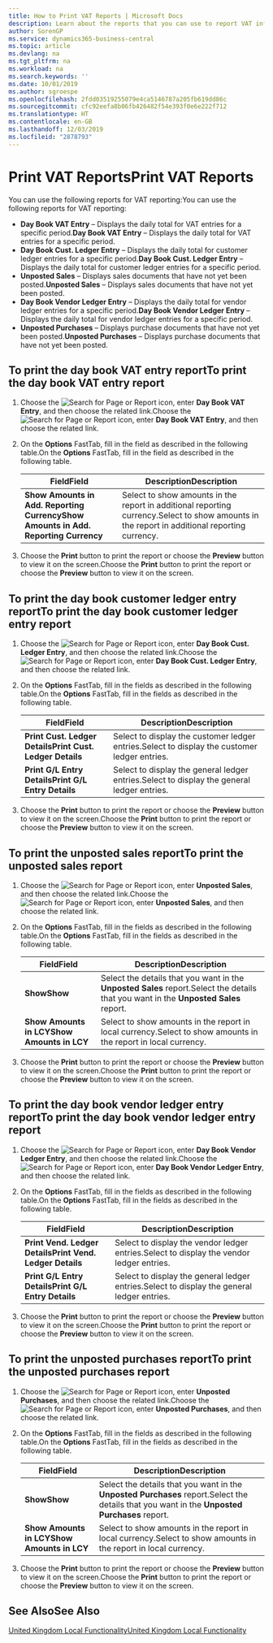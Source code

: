 ```yaml
---
title: How to Print VAT Reports | Microsoft Docs
description: Learn about the reports that you can use to report VAT information.
author: SorenGP
ms.service: dynamics365-business-central
ms.topic: article
ms.devlang: na
ms.tgt_pltfrm: na
ms.workload: na
ms.search.keywords: ''
ms.date: 10/01/2019
ms.author: sgroespe
ms.openlocfilehash: 2fdd03519255079e4ca5146787a205fb619dd86c
ms.sourcegitcommit: cfc92eefa8b06fb426482f54e393f0e6e222f712
ms.translationtype: HT
ms.contentlocale: en-GB
ms.lasthandoff: 12/03/2019
ms.locfileid: "2878793"
---
```

# <a name="print-vat-reports"></a><span data-ttu-id="9c279-103">Print VAT Reports</span><span class="sxs-lookup"><span data-stu-id="9c279-103">Print VAT Reports</span></span>
<span data-ttu-id="9c279-104">You can use the following reports for VAT reporting:</span><span class="sxs-lookup"><span data-stu-id="9c279-104">You can use the following reports for VAT reporting:</span></span>  

-   <span data-ttu-id="9c279-105">**Day Book VAT Entry** – Displays the daily total for VAT entries for a specific period.</span><span class="sxs-lookup"><span data-stu-id="9c279-105">**Day Book VAT Entry** – Displays the daily total for VAT entries for a specific period.</span></span>  
-   <span data-ttu-id="9c279-106">**Day Book Cust. Ledger Entry** – Displays the daily total for customer ledger entries for a specific period.</span><span class="sxs-lookup"><span data-stu-id="9c279-106">**Day Book Cust. Ledger Entry** – Displays the daily total for customer ledger entries for a specific period.</span></span>  
-   <span data-ttu-id="9c279-107">**Unposted Sales** – Displays sales documents that have not yet been posted.</span><span class="sxs-lookup"><span data-stu-id="9c279-107">**Unposted Sales** – Displays sales documents that have not yet been posted.</span></span>  
-   <span data-ttu-id="9c279-108">**Day Book Vendor Ledger Entry** – Displays the daily total for vendor ledger entries for a specific period.</span><span class="sxs-lookup"><span data-stu-id="9c279-108">**Day Book Vendor Ledger Entry** – Displays the daily total for vendor ledger entries for a specific period.</span></span>  
-   <span data-ttu-id="9c279-109">**Unposted Purchases** – Displays purchase documents that have not yet been posted.</span><span class="sxs-lookup"><span data-stu-id="9c279-109">**Unposted Purchases** – Displays purchase documents that have not yet been posted.</span></span>  

## <a name="to-print-the-day-book-vat-entry-report"></a><span data-ttu-id="9c279-110">To print the day book VAT entry report</span><span class="sxs-lookup"><span data-stu-id="9c279-110">To print the day book VAT entry report</span></span>  

1.  <span data-ttu-id="9c279-111">Choose the ![Search for Page or Report](../../media/ui-search/search_small.png "Search for Page or Report icon") icon, enter **Day Book VAT Entry**, and then choose the related link.</span><span class="sxs-lookup"><span data-stu-id="9c279-111">Choose the ![Search for Page or Report](../../media/ui-search/search_small.png "Search for Page or Report icon") icon, enter **Day Book VAT Entry**, and then choose the related link.</span></span>  
2.  <span data-ttu-id="9c279-112">On the **Options** FastTab, fill in the field as described in the following table.</span><span class="sxs-lookup"><span data-stu-id="9c279-112">On the **Options** FastTab, fill in the field as described in the following table.</span></span>  

    |<span data-ttu-id="9c279-113">Field</span><span class="sxs-lookup"><span data-stu-id="9c279-113">Field</span></span>|<span data-ttu-id="9c279-114">Description</span><span class="sxs-lookup"><span data-stu-id="9c279-114">Description</span></span>|  
    |---------------------------------|---------------------------------------|  
    |<span data-ttu-id="9c279-115">**Show Amounts in Add. Reporting Currency**</span><span class="sxs-lookup"><span data-stu-id="9c279-115">**Show Amounts in Add. Reporting Currency**</span></span>|<span data-ttu-id="9c279-116">Select to show amounts in the report in additional reporting currency.</span><span class="sxs-lookup"><span data-stu-id="9c279-116">Select to show amounts in the report in additional reporting currency.</span></span>|  

3.  <span data-ttu-id="9c279-117">Choose the **Print** button to print the report or choose the **Preview** button to view it on the screen.</span><span class="sxs-lookup"><span data-stu-id="9c279-117">Choose the **Print** button to print the report or choose the **Preview** button to view it on the screen.</span></span>  

## <a name="to-print-the-day-book-customer-ledger-entry-report"></a><span data-ttu-id="9c279-118">To print the day book customer ledger entry report</span><span class="sxs-lookup"><span data-stu-id="9c279-118">To print the day book customer ledger entry report</span></span>  

1.  <span data-ttu-id="9c279-119">Choose the ![Search for Page or Report](../../media/ui-search/search_small.png "Search for Page or Report icon") icon, enter **Day Book Cust. Ledger Entry**, and then choose the related link.</span><span class="sxs-lookup"><span data-stu-id="9c279-119">Choose the ![Search for Page or Report](../../media/ui-search/search_small.png "Search for Page or Report icon") icon, enter **Day Book Cust. Ledger Entry**, and then choose the related link.</span></span>  
2.  <span data-ttu-id="9c279-120">On the **Options** FastTab, fill in the fields as described in the following table.</span><span class="sxs-lookup"><span data-stu-id="9c279-120">On the **Options** FastTab, fill in the fields as described in the following table.</span></span>  

    |<span data-ttu-id="9c279-121">Field</span><span class="sxs-lookup"><span data-stu-id="9c279-121">Field</span></span>|<span data-ttu-id="9c279-122">Description</span><span class="sxs-lookup"><span data-stu-id="9c279-122">Description</span></span>|  
    |---------------------------------|---------------------------------------|  
    |<span data-ttu-id="9c279-123">**Print Cust. Ledger Details**</span><span class="sxs-lookup"><span data-stu-id="9c279-123">**Print Cust. Ledger Details**</span></span>|<span data-ttu-id="9c279-124">Select to display the customer ledger entries.</span><span class="sxs-lookup"><span data-stu-id="9c279-124">Select to display the customer ledger entries.</span></span>|  
    |<span data-ttu-id="9c279-125">**Print G/L Entry Details**</span><span class="sxs-lookup"><span data-stu-id="9c279-125">**Print G/L Entry Details**</span></span>|<span data-ttu-id="9c279-126">Select to display the general ledger entries.</span><span class="sxs-lookup"><span data-stu-id="9c279-126">Select to display the general ledger entries.</span></span>|  

3.  <span data-ttu-id="9c279-127">Choose the **Print** button to print the report or choose the **Preview** button to view it on the screen.</span><span class="sxs-lookup"><span data-stu-id="9c279-127">Choose the **Print** button to print the report or choose the **Preview** button to view it on the screen.</span></span>  

## <a name="to-print-the-unposted-sales-report"></a><span data-ttu-id="9c279-128">To print the unposted sales report</span><span class="sxs-lookup"><span data-stu-id="9c279-128">To print the unposted sales report</span></span>  

1.  <span data-ttu-id="9c279-129">Choose the ![Search for Page or Report](../../media/ui-search/search_small.png "Search for Page or Report icon") icon, enter **Unposted Sales**, and then choose the related link.</span><span class="sxs-lookup"><span data-stu-id="9c279-129">Choose the ![Search for Page or Report](../../media/ui-search/search_small.png "Search for Page or Report icon") icon, enter **Unposted Sales**, and then choose the related link.</span></span>  
2.  <span data-ttu-id="9c279-130">On the **Options** FastTab, fill in the fields as described in the following table.</span><span class="sxs-lookup"><span data-stu-id="9c279-130">On the **Options** FastTab, fill in the fields as described in the following table.</span></span>  

    |<span data-ttu-id="9c279-131">Field</span><span class="sxs-lookup"><span data-stu-id="9c279-131">Field</span></span>|<span data-ttu-id="9c279-132">Description</span><span class="sxs-lookup"><span data-stu-id="9c279-132">Description</span></span>|  
    |---------------------------------|---------------------------------------|  
    |<span data-ttu-id="9c279-133">**Show**</span><span class="sxs-lookup"><span data-stu-id="9c279-133">**Show**</span></span>|<span data-ttu-id="9c279-134">Select the details that you want in the **Unposted Sales** report.</span><span class="sxs-lookup"><span data-stu-id="9c279-134">Select the details that you want in the **Unposted Sales** report.</span></span>|  
    |<span data-ttu-id="9c279-135">**Show Amounts in LCY**</span><span class="sxs-lookup"><span data-stu-id="9c279-135">**Show Amounts in LCY**</span></span>|<span data-ttu-id="9c279-136">Select to show amounts in the report in local currency.</span><span class="sxs-lookup"><span data-stu-id="9c279-136">Select to show amounts in the report in local currency.</span></span>|  

3.  <span data-ttu-id="9c279-137">Choose the **Print** button to print the report or choose the **Preview** button to view it on the screen.</span><span class="sxs-lookup"><span data-stu-id="9c279-137">Choose the **Print** button to print the report or choose the **Preview** button to view it on the screen.</span></span>  

## <a name="to-print-the-day-book-vendor-ledger-entry-report"></a><span data-ttu-id="9c279-138">To print the day book vendor ledger entry report</span><span class="sxs-lookup"><span data-stu-id="9c279-138">To print the day book vendor ledger entry report</span></span>  

1.  <span data-ttu-id="9c279-139">Choose the ![Search for Page or Report](../../media/ui-search/search_small.png "Search for Page or Report icon") icon, enter **Day Book Vendor Ledger Entry**, and then choose the related link.</span><span class="sxs-lookup"><span data-stu-id="9c279-139">Choose the ![Search for Page or Report](../../media/ui-search/search_small.png "Search for Page or Report icon") icon, enter **Day Book Vendor Ledger Entry**, and then choose the related link.</span></span>  
2.  <span data-ttu-id="9c279-140">On the **Options** FastTab, fill in the fields as described in the following table.</span><span class="sxs-lookup"><span data-stu-id="9c279-140">On the **Options** FastTab, fill in the fields as described in the following table.</span></span>  

    |<span data-ttu-id="9c279-141">Field</span><span class="sxs-lookup"><span data-stu-id="9c279-141">Field</span></span>|<span data-ttu-id="9c279-142">Description</span><span class="sxs-lookup"><span data-stu-id="9c279-142">Description</span></span>|  
    |---------------------------------|---------------------------------------|  
    |<span data-ttu-id="9c279-143">**Print Vend. Ledger Details**</span><span class="sxs-lookup"><span data-stu-id="9c279-143">**Print Vend. Ledger Details**</span></span>|<span data-ttu-id="9c279-144">Select to display the vendor ledger entries.</span><span class="sxs-lookup"><span data-stu-id="9c279-144">Select to display the vendor ledger entries.</span></span>|  
    |<span data-ttu-id="9c279-145">**Print G/L Entry Details**</span><span class="sxs-lookup"><span data-stu-id="9c279-145">**Print G/L Entry Details**</span></span>|<span data-ttu-id="9c279-146">Select to display the general ledger entries.</span><span class="sxs-lookup"><span data-stu-id="9c279-146">Select to display the general ledger entries.</span></span>|  

3.  <span data-ttu-id="9c279-147">Choose the **Print** button to print the report or choose the **Preview** button to view it on the screen.</span><span class="sxs-lookup"><span data-stu-id="9c279-147">Choose the **Print** button to print the report or choose the **Preview** button to view it on the screen.</span></span>  

## <a name="to-print-the-unposted-purchases-report"></a><span data-ttu-id="9c279-148">To print the unposted purchases report</span><span class="sxs-lookup"><span data-stu-id="9c279-148">To print the unposted purchases report</span></span>  

1.  <span data-ttu-id="9c279-149">Choose the ![Search for Page or Report](../../media/ui-search/search_small.png "Search for Page or Report icon") icon, enter **Unposted Purchases**, and then choose the related link.</span><span class="sxs-lookup"><span data-stu-id="9c279-149">Choose the ![Search for Page or Report](../../media/ui-search/search_small.png "Search for Page or Report icon") icon, enter **Unposted Purchases**, and then choose the related link.</span></span>  
2.  <span data-ttu-id="9c279-150">On the **Options** FastTab, fill in the fields as described in the following table.</span><span class="sxs-lookup"><span data-stu-id="9c279-150">On the **Options** FastTab, fill in the fields as described in the following table.</span></span>  

    |<span data-ttu-id="9c279-151">Field</span><span class="sxs-lookup"><span data-stu-id="9c279-151">Field</span></span>|<span data-ttu-id="9c279-152">Description</span><span class="sxs-lookup"><span data-stu-id="9c279-152">Description</span></span>|  
    |---------------------------------|---------------------------------------|  
    |<span data-ttu-id="9c279-153">**Show**</span><span class="sxs-lookup"><span data-stu-id="9c279-153">**Show**</span></span>|<span data-ttu-id="9c279-154">Select the details that you want in the **Unposted Purchases** report.</span><span class="sxs-lookup"><span data-stu-id="9c279-154">Select the details that you want in the **Unposted Purchases** report.</span></span>|  
    |<span data-ttu-id="9c279-155">**Show Amounts in LCY**</span><span class="sxs-lookup"><span data-stu-id="9c279-155">**Show Amounts in LCY**</span></span>|<span data-ttu-id="9c279-156">Select to show amounts in the report in local currency.</span><span class="sxs-lookup"><span data-stu-id="9c279-156">Select to show amounts in the report in local currency.</span></span>|  

3.  <span data-ttu-id="9c279-157">Choose the **Print** button to print the report or choose the **Preview** button to view it on the screen.</span><span class="sxs-lookup"><span data-stu-id="9c279-157">Choose the **Print** button to print the report or choose the **Preview** button to view it on the screen.</span></span>  

## <a name="see-also"></a><span data-ttu-id="9c279-158">See Also</span><span class="sxs-lookup"><span data-stu-id="9c279-158">See Also</span></span>  
[<span data-ttu-id="9c279-159">United Kingdom Local Functionality</span><span class="sxs-lookup"><span data-stu-id="9c279-159">United Kingdom Local Functionality</span></span>](united-kingdom-local-functionality.md)
